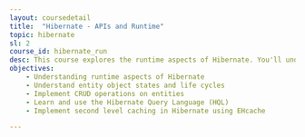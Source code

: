 ```yaml
---
layout: coursedetail
title:  "Hibernate - APIs and Runtime"
topic: hibernate
sl: 2
course_id: hibernate_run
desc: This course explores the runtime aspects of Hibernate. You'll understand how to perform Create, Read, Update and Delete operations, implement Hibernate APIs, understand the life cycle of entities, write queries in HQL, the Hibernate Query Language and implement caching.
objectives:
    - Understanding runtime aspects of Hibernate
    - Understand entity object states and life cycles
    - Implement CRUD operations on entities
    - Learn and use the Hibernate Query Language (HQL) 
    - Implement second level caching in Hibernate using EHcache

---
```


